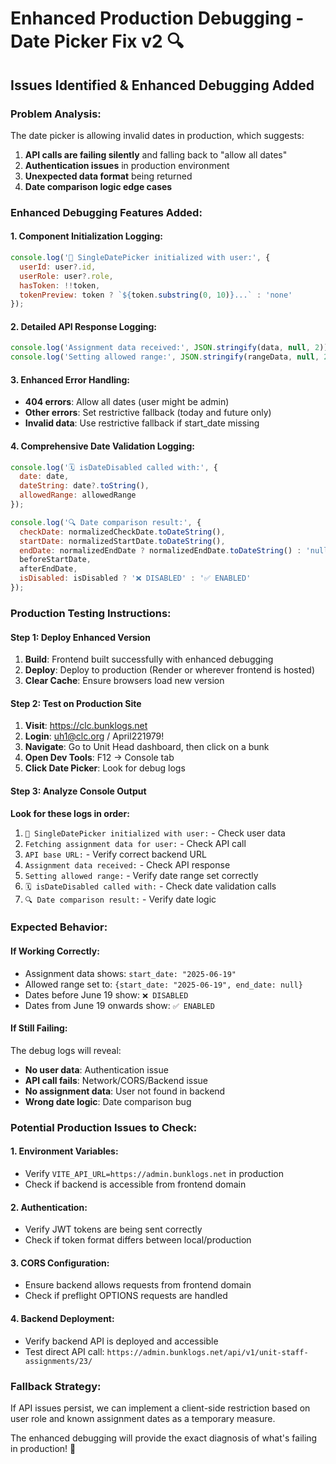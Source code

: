 # Enhanced Production Debugging - Date Picker Fix v2 🔍

## Issues Identified & Enhanced Debugging Added

### Problem Analysis:
The date picker is allowing invalid dates in production, which suggests:
1. **API calls are failing silently** and falling back to "allow all dates"
2. **Authentication issues** in production environment
3. **Unexpected data format** being returned
4. **Date comparison logic edge cases**

### Enhanced Debugging Features Added:

#### 1. Component Initialization Logging:
```javascript
console.log('🚀 SingleDatePicker initialized with user:', {
  userId: user?.id,
  userRole: user?.role, 
  hasToken: !!token,
  tokenPreview: token ? `${token.substring(0, 10)}...` : 'none'
});
```

#### 2. Detailed API Response Logging:
```javascript
console.log('Assignment data received:', JSON.stringify(data, null, 2));
console.log('Setting allowed range:', JSON.stringify(rangeData, null, 2));
```

#### 3. Enhanced Error Handling:
- **404 errors**: Allow all dates (user might be admin)
- **Other errors**: Set restrictive fallback (today and future only)
- **Invalid data**: Use restrictive fallback if start_date missing

#### 4. Comprehensive Date Validation Logging:
```javascript
console.log('🗓️ isDateDisabled called with:', {
  date: date,
  dateString: date?.toString(),
  allowedRange: allowedRange
});

console.log('🔍 Date comparison result:', {
  checkDate: normalizedCheckDate.toDateString(),
  startDate: normalizedStartDate.toDateString(),
  endDate: normalizedEndDate ? normalizedEndDate.toDateString() : 'null (ongoing)',
  beforeStartDate,
  afterEndDate,
  isDisabled: isDisabled ? '❌ DISABLED' : '✅ ENABLED'
});
```

### Production Testing Instructions:

#### Step 1: Deploy Enhanced Version
1. **Build**: Frontend built successfully with enhanced debugging
2. **Deploy**: Deploy to production (Render or wherever frontend is hosted)
3. **Clear Cache**: Ensure browsers load new version

#### Step 2: Test on Production Site
1. **Visit**: https://clc.bunklogs.net
2. **Login**: uh1@clc.org / April221979!
3. **Navigate**: Go to Unit Head dashboard, then click on a bunk
4. **Open Dev Tools**: F12 → Console tab
5. **Click Date Picker**: Look for debug logs

#### Step 3: Analyze Console Output

**Look for these logs in order:**
1. `🚀 SingleDatePicker initialized with user:` - Check user data
2. `Fetching assignment data for user:` - Check API call
3. `API base URL:` - Verify correct backend URL
4. `Assignment data received:` - Check API response
5. `Setting allowed range:` - Verify date range set correctly
6. `🗓️ isDateDisabled called with:` - Check date validation calls
7. `🔍 Date comparison result:` - Verify date logic

### Expected Behavior:

#### If Working Correctly:
- Assignment data shows: `start_date: "2025-06-19"`
- Allowed range set to: `{start_date: "2025-06-19", end_date: null}`
- Dates before June 19 show: `❌ DISABLED`
- Dates from June 19 onwards show: `✅ ENABLED`

#### If Still Failing:
The debug logs will reveal:
- **No user data**: Authentication issue
- **API call fails**: Network/CORS/Backend issue  
- **No assignment data**: User not found in backend
- **Wrong date logic**: Date comparison bug

### Potential Production Issues to Check:

#### 1. Environment Variables:
- Verify `VITE_API_URL=https://admin.bunklogs.net` in production
- Check if backend is accessible from frontend domain

#### 2. Authentication:
- Verify JWT tokens are being sent correctly
- Check if token format differs between local/production

#### 3. CORS Configuration:
- Ensure backend allows requests from frontend domain
- Check if preflight OPTIONS requests are handled

#### 4. Backend Deployment:
- Verify backend API is deployed and accessible
- Test direct API call: `https://admin.bunklogs.net/api/v1/unit-staff-assignments/23/`

### Fallback Strategy:
If API issues persist, we can implement a client-side restriction based on user role and known assignment dates as a temporary measure.

The enhanced debugging will provide the exact diagnosis of what's failing in production! 🎯
